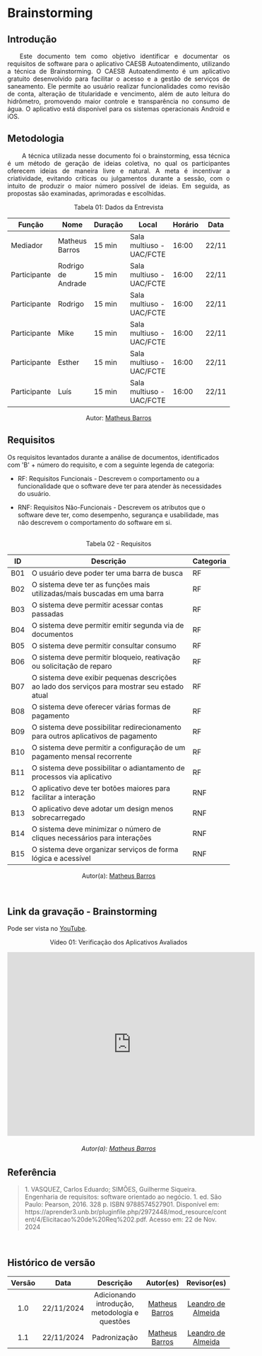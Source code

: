# Brainstorming

## Introdução

<p align="justify">&emsp;&emsp;Este documento tem como objetivo identificar e documentar os requisitos de software para o aplicativo CAESB Autoatendimento, utilizando a técnica de Brainstorming. O CAESB Autoatendimento é um aplicativo gratuito desenvolvido para facilitar o acesso e a gestão de serviços de saneamento. Ele permite ao usuário realizar funcionalidades como revisão de conta, alteração de titularidade e vencimento, além de auto leitura do hidrômetro, promovendo maior controle e transparência no consumo de água. O aplicativo está disponível para os sistemas operacionais Android e iOS.</p>

## Metodologia

<p align="justify">&emsp;&emsp; A técnica utilizada nesse documento foi o brainstorming, essa técnica é um método de geração de ideias coletiva, no qual os participantes oferecem ideias de maneira livre e natural. A meta é incentivar a criatividade, evitando críticas ou julgamentos durante a sessão, com o intuito de produzir o maior número possível de ideias. Em seguida, as propostas são examinadas, aprimoradas e escolhidas.</p>

<center>
<p>Tabela 01: Dados da Entrevista</p>

| **Função**   | **Nome**            | **Duração** | **Local**                     | **Horário** | **Data**   |
|--------------|---------------------|-------------|-------------------------------|-------------|------------|
| Mediador     | Matheus Barros      | 15 min      | Sala multiuso - UAC/FCTE      | 16:00       | 22/11      |
| Participante | Rodrigo de Andrade  | 15 min      | Sala multiuso - UAC/FCTE      | 16:00       | 22/11      |
| Participante | Rodrigo             | 15 min      | Sala multiuso - UAC/FCTE      | 16:00       | 22/11      |
| Participante | Mike                | 15 min      | Sala multiuso - UAC/FCTE      | 16:00       | 22/11      |
| Participante | Esther              | 15 min      | Sala multiuso - UAC/FCTE      | 16:00       | 22/11      |
| Participante | Luís                | 15 min      | Sala multiuso - UAC/FCTE      | 16:00       | 22/11      |

Autor: <a href="https://github.com/Ninja-Haiyai" target = "_blank">Matheus Barros</a></h6>
</center>

## Requisitos

Os requisitos levantados durante a análise de documentos, identificados com 'B' + número do requisito, e com a seguinte legenda de categoria:

- RF: Requisitos Funcionais - Descrevem o comportamento ou a funcionalidade que o software deve ter para atender às necessidades do usuário.

- RNF: Requisitos Não-Funcionais - Descrevem os atributos que o software deve ter, como desempenho, segurança e usabilidade, mas não descrevem o comportamento do software em si.

<br>

<center>
<figcaption>Tabela 02 - Requisitos </figcaption>


| **ID** | **Descrição**                                                                                       | **Categoria** |
|--------------------|---------------------------------------------------------------------------------------------------|----------|
| B01               | O usuário deve poder ter uma barra de busca                                                       | RF       |
| B02               | O sistema deve ter as funções mais utilizadas/mais buscadas em uma barra                          | RF       |
| B03               | O sistema deve permitir acessar contas passadas                                                   | RF       |
| B04               | O sistema deve permitir emitir segunda via de documentos                                          | RF       |
| B05               | O sistema deve permitir consultar consumo                                                         | RF       |
| B06               | O sistema deve permitir bloqueio, reativação ou solicitação de reparo                             | RF       |
| B07               | O sistema deve exibir pequenas descrições ao lado dos serviços para mostrar seu estado atual      | RF       |
| B08               | O sistema deve oferecer várias formas de pagamento                                                | RF       |
| B09               | O sistema deve possibilitar redirecionamento para outros aplicativos de pagamento                 | RF       |
| B10               | O sistema deve permitir a configuração de um pagamento mensal recorrente                         | RF       |
| B11               | O sistema deve possibilitar o adiantamento de processos via aplicativo                            | RF       |
| B12               | O aplicativo deve ter botões maiores para facilitar a interação                                   | RNF      |
| B13               | O aplicativo deve adotar um design menos sobrecarregado                                           | RNF      |
| B14               | O sistema deve minimizar o número de cliques necessários para interações                          | RNF      |
| B15               | O sistema deve organizar serviços de forma lógica e acessível                                     | RNF      |


Autor(a): <a href="https://github.com/Ninja-Haiyai" target = "_blank">Matheus Barros</a>
</center>

<br>

## Link da gravação - Brainstorming
Pode ser vista no <a href="https://www.youtube.com/watch?v=9oeguWDZlk4" target="_blank">YouTube</a>.

<center>
<p>Vídeo 01: Verificação dos Aplicativos Avaliados</p>

<iframe width="560" height="415" src="https://www.youtube.com/embed/9oeguWDZlk4?si=UoPFkDoecFJyqKbj" title="YouTube video player" frameborder="0" allow="accelerometer; autoplay; clipboard-write; encrypted-media; gyroscope; picture-in-picture; web-share" referrerpolicy="strict-origin-when-cross-origin" allowfullscreen></iframe>

<h6>Autor(a): <a href="https://github.com/Ninja-Haiyai" target = "_blank">Matheus Barros</a></h6>
</center>



## Referência

> <p>1. VASQUEZ, Carlos Eduardo; SIMÕES, Guilherme Siqueira. Engenharia de requisitos: software orientado ao negócio. 1. ed. São Paulo: Pearson, 2016. 328 p. ISBN 9788574527901. Disponível em: https://aprender3.unb.br/pluginfile.php/2972448/mod_resource/content/4/Elicitacao%20de%20Req%202.pdf. Acesso em: 22 de Nov. 2024</p>

<br>



## Histórico de versão
| Versão |    Data    |      Descrição       |       Autor(es)       |     Revisor(es)     |
| :-----: | :--------: | :------------------: | :-------------------: | :-----------------: |
|  1.0   | 22/11/2024 | Adicionando introdução, metodologia e questões | [Matheus Barros](https://github.com/Ninja-Haiyai) | [Leandro de Almeida](https://github.com/leomitx10) |
|  1.1   | 22/11/2024 | Padronização | [Matheus Barros](https://github.com/Ninja-Haiyai) | [Leandro de Almeida](https://github.com/leomitx10) |






